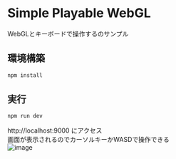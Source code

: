Simple Playable WebGL
=====


WebGLとキーボードで操作するのサンプル


環境構築
-----
```sh
npm install
```

実行
-----
```sh
npm run dev
```

http://localhost:9000 にアクセス  
画面が表示されるのでカーソルキーかWASDで操作できる  
![image](https://github.com/aofusa/simple-playable-webgl/assets/18138131/dd4ee3ab-a1fa-40b3-91ad-8f8d08fa9e83)


